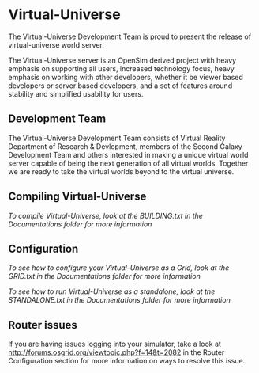 Virtual-Universe
================
The Virtual-Universe Development Team is proud to present the release of virtual-universe world server.

The Virtual-Universe server is an OpenSim derived project with heavy emphasis on supporting all users, 
increased technology focus, heavy emphasis on working with other developers,
whether it be viewer based developers or server based developers, 
and a set of features around stability and simplified usability for users.

## Development Team

The Virtual-Universe Development Team consists of  Virtual Reality Department of Research & Devlopment, members of the Second Galaxy Development Team and others interested in making a unique virtual world server capable of being the next generation of all virtual worlds.  Together we are ready to take the virtual worlds beyond to the virtual universe.

## Compiling Virtual-Universe

*To compile Virtual-Universe, look at the BUILDING.txt in the Documentations folder for more information*

## Configuration

*To see how to configure your Virtual-Universe as a Grid, look at the GRID.txt in the Documentations folder for more information*

*To see how to run Virtual-Universe as a standalone, look at the STANDALONE.txt in the Documentations folder for more information*

## Router issues
If you are having issues logging into your simulator, take a look at http://forums.osgrid.org/viewtopic.php?f=14&t=2082 in the Router Configuration section for more information on ways to resolve this issue.
